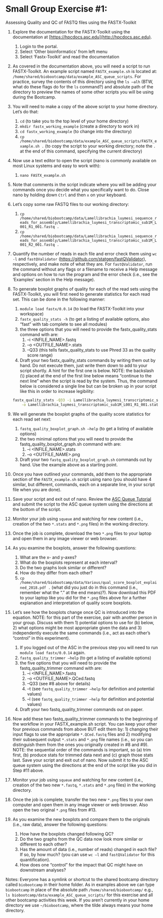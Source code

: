 # Small Group Exercise #1:
Assessing Quality and QC of FASTQ files using the FASTX-Toolkit

1. Explore the documentation for the FASTX-Toolkit using the documentation at [https://hpcdocs.asc.edu](http://hpcdocs.asc.edu).
    1. Login to the portal.
    2. Select ‘Other bioinformatics’  from left menu
    3. Select ‘Fastx-Toolkit’ and read the documentation

2. As covered in the documentation above, you will need a script to run FASTX-Toolkit. An example script named `FASTX_example.sh` is located at: `/home/shared/biobootcamp/data/example_ASC_queue_scripts`. For practice, survey the contents of this directory using the `ls –alh` (BTW, what do these flags do for the `ls` command?) and absolute path of the directory to preview the names of some other scripts you will be using during the Bootcamp.

3. You will need to make a copy of the above script to your home directory. Let’s do that:
    1. `cd`  (to take you to the top level of your home directory)
    2. `mkdir fastx_working_example` (create a directory to work in)
    3. `cd fastx_working_example` (to change into the directory)
    4. `cp /home/shared/biobootcamp/data/example_ASC_queue_scripts/FASTX_example.sh .` (to copy the script to your working directory; note the `.`  at the end of this command, specifying the current directory)

4. Now use a text editor to open the script (nano is commonly available on most Linux systems and easy to work with):
    1. `nano FASTX_example.sh`

5. Note that comments in the script indicate where you will be adding your commands once you decide what you specifically want to do. Close nano by holding down `Ctrl` and then `x` on your keyboard.

6. Let’s copy some raw FASTQ files to our working directory:
    1. `cp /home/shared/biobootcamp/data/Lamellibrachia_luymesi_sequence_reads_for_assembly/Lamellibrachia_luymesi_transcriptomic_sub1M_L001_R1_001.fastq .`
    2. `cp /home/shared/biobootcamp/data/Lamellibrachia_luymesi_sequence_reads_for_assembly/Lamellibrachia_luymesi_transcriptomic_sub1M_L001_R2_001.fastq . `

7. Quantify the number of reads in each file and error check them using `wc -l` and `fastQValidator` (https://github.com/statgen/fastQValidator), respectively, and make note of what they are. For `fastQValidator`, run the command without any flags or a filename to receive a Help message and options on how to run the program and the error check (i.e., see the ‘Examples’ section in the Help message).

8. To generate boxplot graphs of quality for each of the read sets using the FASTX-Toolkit, you will first need to generate statistics for each read set. This can be done in the following manner:
    1. `module load fastx/0.0.14` (to load the FASTX-Toolkit into your workspace)
    2. `fastx_quality_stats -h` (to get a listing of available options, also “fast” with tab complete to see all modules)
    3. the three options that you will need to provide the fastx_quality_stats command with are:
        1. –i <INFILE_NAME>.fastq
        2. –o <OUTFILE_NAME>.stats
        3. –Q33 (this tells fastx_quality_stats to use Phred 33 as the quality score range)
    4. Draft your two fastx_quality_stats commands by writing them out by hand. Do not execute them, just write them down to add to your script shortly. A hint for the first one is below. NOTE: the backslash (\\) placed at the end of the first line below means “continue to the next line” when the script is read by the system. Thus, the command below is considered a single line but can be broken up in your script like this in order to increase legibility:
   ```bash
   fastx_quality_stats -Q33 -i Lamellibrachia_luymesi_transcriptomic_sub1M_L001_R1_001.fastq \
       -o Lamellibrachia_luymesi_transcriptomic_sub1M_L001_R1_001.stats
   ```

9. We will generate the boxplot graphs of the quality score statistics for each read set next:
    1. `fastq_quality_boxplot_graph.sh –help` (to get a listing of available options)
    2. the two minimal options that you will need to provide the fastq_quality_boxplot_graph.sh command with are:
        1. –i <INFILE_NAME>.stats
        2. –o <OUTFILE_NAME>.png
    3. Draft your two `fastq_quality_boxplot_graph.sh` commands out by hand. Use the example above as a starting point.


10. Once you have outlined your commands, add them to the appropriate section of the `FASTX_example.sh` script using nano (you should have 4 similar, but different, commands, each on a separate line, in your script file when you are done).

11. Save your script and exit out of nano. Review the [ASC Queue Tutorial](https://github.com/au-bio-bootcamp/au-bio-bootcamp.github.io/blob/master/ASC_Queue_System_Tutorial.pdf) and submit the script to the ASC queue system using the directions at the bottom of the script.

12. Monitor your job using `squeue` and watching for new content (i.e., creation of the two `*.stats` and `*.png` files) in the working directory.

13. Once the job is complete, download the two `*.png` files to your laptop and open them in any image viewer or web browser.

14. As you examine the boxplots, answer the following questions:
    1. What are the x- and y-axes?
    2. What do the boxplots represent at each interval?
    3. Do the two graphs look similar or different?
    4. How do they differ from each other?
    5. `cp /home/shared/biobootcamp/data/Various/qual_score_boxplot_explained_2018.pdf .` (what did you just do in this command (i.e., remember what the “.” at the end means)?). Now download this PDF to your laptop like you did for the `*.png` files above for a further explanation and interpretation of quality score boxplots.

15. Let’s see how the boxplots change once QC is introduced into the equation. NOTE: for this part of the exercise, pair with another person in your group. Discuss with them 1) potential options to use for (b) below, 2) what options might be most appropriate given the data and 3) independently execute the same commands (i.e., act as each other’s “control” in this experiment).
    1. If you logged out of the ASC in the previous step you will need to run `module load fastx/0.0.14` again.
    1. `fastq_quality_trimmer –help` (to get a listing of available options)
    2. the five options that you will need to provide the fastq_quality_trimmer command with are:
        1. –i <INFILE_NAME>.fastq
        2. –o <OUTFILE_NAME>.QCed.fastq
        3. –Q33 (see #8 above for details)
        4. –t (see `fastq_quality_trimmer –help` for definition and potential values)
        5. –l (see `fastq_quality_trimmer –help` for definition and potential values)
    3. Draft your two fastq_quality_trimmer commands out on paper.

16. Now add these two fastq_quality_trimmer commands to the beginning of the workflow in your FASTX_example.sh script. You can keep your other four previous commands from above BUT edit them by: 1) changing their input flags to use the appropriate `*.QCed.fastq` files and 2) modifying their subsequent output `*.stats` and `*.png` file names (i.e., so you can distinguish them from the ones you originally created in #8 and #9). NOTE: the sequential order of the commands is important, so (a) trim first, (b) produce stats for trimmed data next and (c) graph those stats last. Save your script and exit out of nano. Now submit it to the ASC queue system using the directions at the end of the script like you did in Step #11 above.

17. Monitor your job using `squeue` and watching for new content (i.e., creation of the two new `*.fastq`, `*.stats` and `*.png` files) in the working directory.

18. Once the job is complete, transfer the two new `*.png` files to your own computer and open them in any image viewer or web browser. Also open the two original `*.png` files from #13.

19. As you examine the new boxplots and compare them to the originals (i.e., raw data), answer the following questions:
    1. How have the boxplots changed following QC?
    2. Do the two graphs from the QC data now look more similar or different to each other?
    3. Has the amount of data (i.e., number of reads) changed in each file? If so, by how much? (you can use `wc –l` and `fastQValidator` for this quantification).
    4. How does one “control” for the impact that QC might have on downstream analyses?

Notes:
Everyone has a symlink or shortcut to the shared bootcamp directory called `biobootcamp` in their home folder. As in examples above we can type `biobootcamp` in place of the absolute path `/home/shared/biobootcamp/` e.g., `ls biobootcamp/data/example_ASC_queue_scripts/` for this exercise and all other bootcamp activities this week. If you aren’t currently in your home directory we use `~/biobootcamp`, where the tilde always means your home directory.
